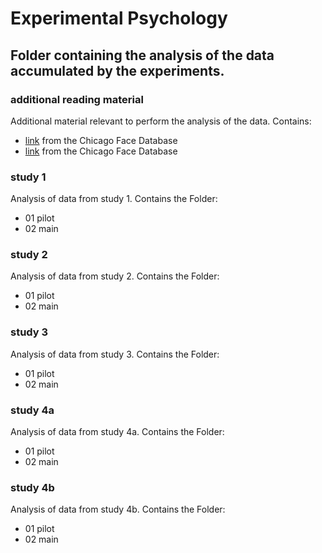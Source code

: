 # Experimental Psychology

## Folder containing the analysis of the data accumulated by the experiments.

### additional reading material

Additional material relevant to perform the analysis of the data.
Contains:
- [link](https://chicagofaces.org/default/download/ "norming data & codebook") from the Chicago Face Database
- [link](https://chicagofaces.org/default/download/ "measurement guide") from the Chicago Face Database

### study 1
Analysis of data from study 1.
Contains the Folder:
- 01 pilot
- 02 main

### study 2
Analysis of data from study 2.
Contains the Folder:
- 01 pilot
- 02 main

### study 3
Analysis of data from study 3.
Contains the Folder:
- 01 pilot
- 02 main

### study 4a
Analysis of data from study 4a.
Contains the Folder:
- 01 pilot
- 02 main

### study 4b
Analysis of data from study 4b.
Contains the Folder:
- 01 pilot
- 02 main
